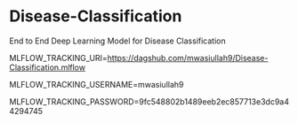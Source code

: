 # Disease-Classification
End to End Deep Learning Model for Disease Classification


MLFLOW_TRACKING_URI=https://dagshub.com/mwasiullah9/Disease-Classification.mlflow

MLFLOW_TRACKING_USERNAME=mwasiullah9

MLFLOW_TRACKING_PASSWORD=9fc548802b1489eeb2ec857713e3dc9a44294745